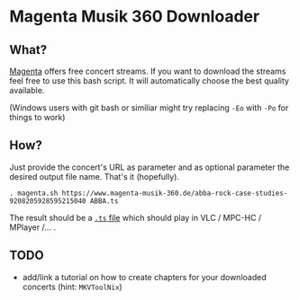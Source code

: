# Magenta Musik 360 Downloader

## What?

[Magenta](https://www.magenta-musik-360.de) offers free concert streams. If you want to download the streams feel free to use this bash script.
It will automatically choose the best quality available.

(Windows users with git bash or similiar might try replacing `-Eo` with `-Po` for things to work)

## How?

Just provide the concert's URL as parameter and as optional parameter the desired output file name. That's it (hopefully).

```
. magenta.sh https://www.magenta-musik-360.de/abba-rock-case-studies-9208205928595215040 ABBA.ts
```

The result should be a [`.ts` file](https://en.wikipedia.org/wiki/MPEG_transport_stream) which should play in VLC / MPC-HC / MPlayer /... .

## TODO

- add/link a tutorial on how to create chapters for your downloaded concerts (hint: `MKVToolNix`)
